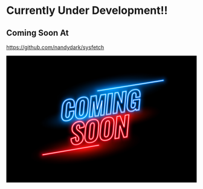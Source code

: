 # Currently Under Development!!

## Coming Soon At

https://github.com/nandydark/sysfetch

![](https://github.com/nandydark/sysfetch/blob/main/comingsoon.jpg?raw=true)
